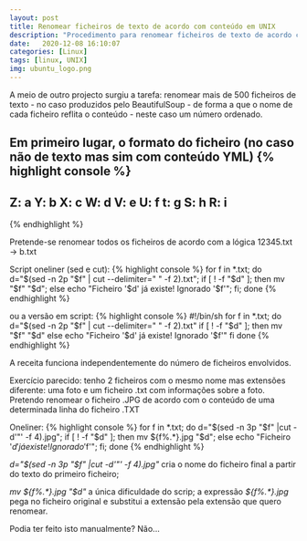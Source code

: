 ```yaml
---
layout: post
title: Renomear ficheiros de texto de acordo com conteúdo em UNIX
description: "Procedimento para renomear ficheiros de texto de acordo com partes do seu conteúdo em UNIX"
date:   2020-12-08 16:10:07
categories: [Linux]
tags: [linux, UNIX]
img: ubuntu_logo.png
---
```

A meio de outro projecto surgiu a tarefa: renomear mais de 500 ficheiros de texto - no caso produzidos pelo BeautifulSoup - de forma a que o nome de cada ficheiro reflita o conteúdo - neste caso um número ordenado. 

Em primeiro lugar, o formato do ficheiro (no caso não de texto mas sim com conteúdo YML)
{% highlight console %}
---
Z: a
Y: b
X: c
W: d
V: e
U: f
t: g
S: h
R: i
---
{% endhighlight %}

Pretende-se renomear todos os ficheiros de acordo com a lógica 12345.txt -> b.txt

Script oneliner (sed e cut):
{% highlight console %}
for f in *.txt; do d="$(sed -n 2p "$f" | cut --delimiter=" " -f 2).txt"; if [ ! -f "$d" ]; then mv "$f" "$d"; else echo "Ficheiro '$d' já existe! Ignorado '$f'"; fi; done
{% endhighlight %}

ou a versão em script:
{% highlight console %}
#!/bin/sh
for f in *.txt; do
    d="$(sed -n 2p "$f" | cut --delimiter=" " -f 2).txt"
    if [ ! -f "$d" ]; then
        mv "$f" "$d"
    else
        echo "Ficheiro '$d' já existe! Ignorado '$f'"
    fi
done
{% endhighlight %}

A receita funciona independentemente do número de ficheiros envolvidos.

Exercício parecido: tenho 2 ficheiros com o mesmo nome mas extensões diferente: uma foto e um ficheiro .txt com informações sobre a foto. Pretendo renomear o ficheiro .JPG de acordo com o conteúdo de uma determinada linha do ficheiro .TXT

Oneliner:
{% highlight console %}
for f in *.txt; do d="$(sed -n 3p "$f" |cut -d'"' -f 4).jpg"; if [ ! -f "$d" ]; then mv ${f%.*}.jpg "$d"; else echo "Ficheiro '$d' já existe! Ignorado '$f'"; fi; done
{% endhighlight %}

_d="$(sed -n 3p "$f" |cut -d'"' -f 4).jpg"_ cria o nome do ficheiro final a partir do texto do primeiro ficheiro;

_mv ${f%.*}.jpg "$d"_ a única dificuldade do scrip; a expressão _${f%.*}.jpg_ pega no ficheiro original e substitui a extensão pela extensão que quero renomear.

Podia ter feito isto manualmente? Não...

